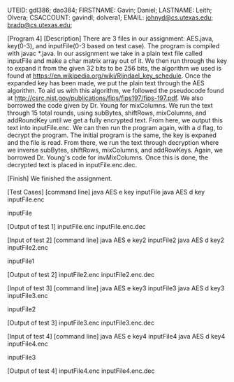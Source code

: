 UTEID: gdl386; dao384;
FIRSTNAME: Gavin; Daniel;
LASTNAME: Leith; Olvera;
CSACCOUNT: gavindl; dolvera1;
EMAIL: johnyd@cs.utexas.edu; bradp@cs.utexas.edu;

[Program 4]
[Description]
There are 3 files in our assignment: AES.java, key(0-3), and inputFile(0-3 based on test case). The program is compiled with javac *.java. In our assignment we take in a plain text file called inputFile and make a char matrix array out of it. We then run through the key to expand it from the given 32 bits to be 256 bits, the algorithm we used is found at https://en.wikipedia.org/wiki/Rijndael_key_schedule. Once the expanded key has been made, we put the plain text through the AES algorithm. To aid us with this algorithm, we followed the pseudocode found at http://csrc.nist.gov/publications/fips/fips197/fips-197.pdf. We also borrowed the code given by Dr. Young for mixColumns. We run the text through 15 total rounds, using subBytes, shiftRows, mixColumns, and addRoundKey until we get a fully encrypted text. From here, we output this text into inputFile.enc. We can then run the program again, with a d flag, to decrypt the program. The initial program is the same, the key is expaned and the file is read. From there, we run the text through decryption where we inverse subBytes, shiftRows, mixColumns, and addRowKeys. Again, we borrowed Dr. Young's code for invMixColumns. Once this is done, the decrypted text is placed in inputFile.enc.dec.
 
[Finish]
We finished the assignment.

[Test Cases]
[command line]
java AES e key inputFile
java AES d key inputFile.enc

inputFile

[Output of test 1]
inputFile.enc
inputFile.enc.dec
   
[Input of test 2]
[command line]
java AES e key2 inputFile2
java AES d key2 inputFile2.enc

inputFile1

[Output of test 2]
inputFile2.enc
inputFile2.enc.dec

[Input of test 3]
[command line]
java AES e key3 inputFile3
java AES d key3 inputFile3.enc

inputFile2

[Output of test 3]
inputFile3.enc
inputFile3.enc.dec

[Input of test 4]
[command line]
java AES e key4 inputFile4
java AES d key4 inputFile4.enc

inputFile3

[Output of test 4]
inputFile4.enc
inputFile4.enc.dec